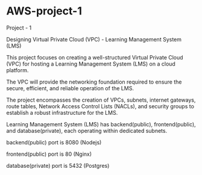 # AWS-project-1
Project - 1

Designing Virtual Private Cloud (VPC) - Learning Management System (LMS)

This project focuses on creating a well-structured Virtual Private Cloud (VPC) for hosting a Learning Management System (LMS) on a cloud platform.

The VPC will provide the networking foundation required to ensure the secure, efficient, and reliable operation of the LMS.

The project encompasses the creation of VPCs, subnets, internet gateways, route tables, Network Access Control Lists (NACLs), and security groups to establish a robust infrastructure for the LMS.

Learning Management System (LMS) has backend(public), frontend(public), and database(private), each operating within dedicated subnets.

backend(public) port is 8080 (Nodejs)

frontend(public) port is 80 (Nginx)

database(private) port is 5432 (Postgres)
